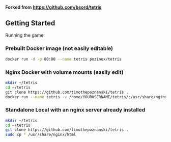 #### Forked from https://github.com/bsord/tetris

## Getting Started
Running the game:
### Prebuilt Docker image (not easily editable)
```sh
docker run -d -p 80:80 --name tetris pozinux/tetris
```
### Nginx Docker with volume mounts (easily edit)
```sh
mkdir ~/tetris
cd ~/tetris
git clone https://github.com/timothepoznanski/tetris .
docker run --name tetris -v /home/YOURUSERNAME/tetris/:/usr/share/nginx/html:ro -d -p 88:80 nginx
```

### Standalone Local with an nginx server already installed
```sh
mkdir ~/tetris
cd ~/tetris
git clone https://github.com/timothepoznanski/tetris .
sudo cp * /usr/share/nginx/html
```
